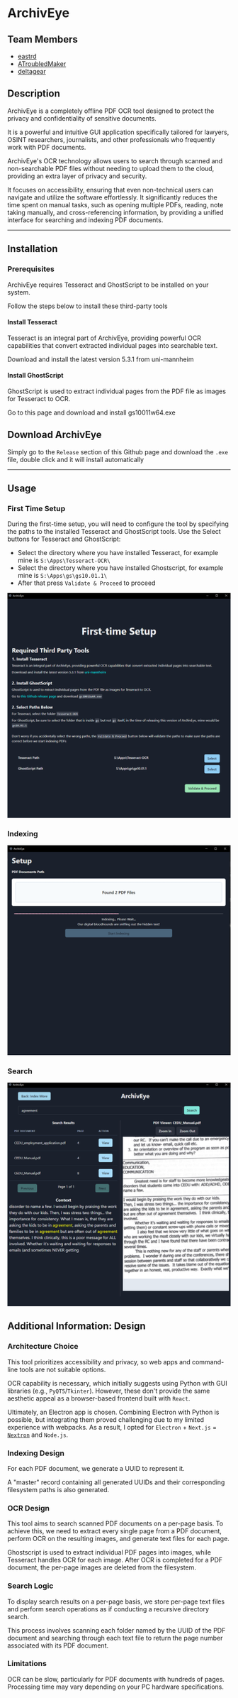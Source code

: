 
# ArchivEye

## Team Members

- [eastrd](https://github.com/eastrd/)
- [ATroubledMaker](https://ipyt.info/)
- [deltagear](https://github.com/michaelgailling/) 

## Description

ArchivEye is a completely offline PDF OCR tool designed to protect the privacy and confidentiality of sensitive documents.

It is a powerful and intuitive GUI application specifically tailored for lawyers, OSINT researchers, journalists, and other professionals who frequently work with PDF documents.

ArchivEye's OCR technology allows users to search through scanned and non-searchable PDF files without needing to upload them to the cloud, providing an extra layer of privacy and security.

It focuses on accessibility, ensuring that even non-technical users can navigate and utilize the software effortlessly. It significantly reduces the time spent on manual tasks, such as opening multiple PDFs, reading, note taking manually, and cross-referencing information, by providing a unified interface for searching and indexing PDF documents.

---

## Installation

### Prerequisites

ArchivEye requires Tesseract and GhostScript to be installed on your system. 

Follow the steps below to install these third-party tools

#### Install Tesseract

Tesseract is an integral part of ArchivEye, providing powerful OCR capabilities that convert extracted individual pages into searchable text.

Download and install the latest version 5.3.1 from uni-mannheim

#### Install GhostScript

GhostScript is used to extract individual pages from the PDF file as images for Tesseract to OCR.

Go to this page and download and install gs10011w64.exe

## Download ArchivEye

Simply go to the `Release` section of this Github page and download the `.exe` file, double click and it will install automatically

---

## Usage

### First Time Setup

During the first-time setup, you will need to configure the tool by specifying the paths to the installed Tesseract and GhostScript tools. Use the Select buttons for Tesseract and GhostScript:

- Select the directory where you have installed Tesseract, for example mine is `S:\Apps\Tesseract-OCR\`
- Select the directory where you have installed Ghostscript, for example mine is `S:\Apps\gs\gs10.01.1\`
- After that press `Validate & Proceed` to proceed

![First Time Setup Screenshot](/screenshots/precheck.png)


### Indexing

![Indexing Screenshot](/screenshots/index.png)


### Search

![Search Screenshot](/screenshots/search.png)


## Additional Information: Design

### Architecture Choice

This tool prioritizes accessibility and privacy, so web apps and command-line tools are not suitable options.

OCR capability is necessary, which initially suggests using Python with GUI libraries (e.g., `PyQT5`/`Tkinter`). However, these don't provide the same aesthetic appeal as a browser-based frontend built with `React`.

Ultimately, an Electron app is chosen. Combining Electron with Python is possible, but integrating them proved challenging due to my limited experience with webpacks. As a result, I opted for `Electron` + `Next.js` = [`Nextron`](https://github.com/saltyshiomix/nextron) and `Node.js`.

### Indexing Design

For each PDF document, we generate a UUID to represent it. 

A "master" record containing all generated UUIDs and their corresponding filesystem paths is also generated.

### OCR Design

This tool aims to search scanned PDF documents on a per-page basis. To achieve this, we need to extract every single page from a PDF document, perform OCR on the resulting images, and generate text files for each page.

Ghostscript is used to extract individual PDF pages into images, while Tesseract handles OCR for each image. After OCR is completed for a PDF document, the per-page images are deleted from the filesystem.

### Search Logic

To display search results on a per-page basis, we store per-page text files and perform search operations as if conducting a recursive directory search.

This process involves scanning each folder named by the UUID of the PDF document and searching through each text file to return the page number associated with its PDF document.

### Limitations

OCR can be slow, particularly for PDF documents with hundreds of pages. Processing time may vary depending on your PC hardware specifications.